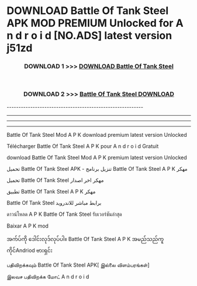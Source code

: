 # DOWNLOAD Battle Of Tank Steel  APK MOD PREMIUM Unlocked for A n d r o i d [NO.ADS] latest version j51zd 



<div align="center">

<h3>DOWNLOAD 1 >>> <a href="https://getmod2.web.app/?judul=Battle Of Tank Steel ">DOWNLOAD Battle Of Tank Steel </a></h3><br>

<h3>DOWNLOAD 2 >>> <a href="https://getmod2.web.app/?judul=Battle Of Tank Steel ">Battle Of Tank Steel  DOWNLOAD </a></h3>

</div>
----------------------------------------------------------

----------------------------------------------------------

----------------------------------------------------------

----------------------------------------------------------

Battle Of Tank Steel  Mod A P K download premium latest version Unlocked

Télécharger Battle Of Tank Steel  A P K pour A n d r o i d Gratuit

download Battle Of Tank Steel  Mod A P K premium latest version Unlocked

تحميل Battle Of Tank Steel  APK - تنزيل برنامج Battle Of Tank Steel  A P K مهكر

تحميل Battle Of Tank Steel  مهكر اخر اصدار

تطبيق Battle Of Tank Steel  A P K مهكر

Battle Of Tank Steel  برابط مباشر للاندرويد

ดาวน์โหลด A P K Battle Of Tank Steel  รับเวอร์ชันล่าสุด

Baixar A P K mod

အက်ပ်ကို ဒေါင်းလုဒ်လုပ်ပါ။ Battle Of Tank Steel  A P K အမည်သည်ကူကိုင်Andriod ဗားရှင်း

பதிவிறக்கவும் Battle Of Tank Steel  APK[ இல்லை விளம்பரங்கள்] 
 
இலவச பதிவிறக்க மோட் A n d r o i d



